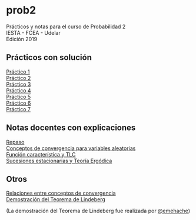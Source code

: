 # prob2
Prácticos y notas para el curso de Probabilidad 2  
IESTA - FCEA - Udelar  
Edición 2019

## Prácticos con solución

[Práctico 1](https://github.com/daczarne/prob2/blob/master/Practico1/practico1_sol.pdf)  
[Práctico 2](https://github.com/daczarne/prob2/blob/master/Practico2/practico2_sol.pdf)  
[Práctico 3](https://github.com/daczarne/prob2/blob/master/Practico3/practico3_sol.pdf)  
[Práctico 4](https://github.com/daczarne/prob2/blob/master/Practico4/practico4_sol.pdf)  
[Práctico 5](https://github.com/daczarne/prob2/blob/master/Practico5/practico5_sol.pdf)  
[Práctico 6](https://github.com/daczarne/prob2/blob/master/Practico6/practico6_sol.pdf)  
[Práctico 7](https://github.com/daczarne/prob2/blob/master/Practico7/practico7_sol.pdf)  

## Notas docentes con explicaciones

[Repaso](https://github.com/daczarne/prob2/blob/master/01_repaso/01-repaso.pdf)  
[Conceptos de convergencia para variables aleatorias](https://github.com/daczarne/prob2/blob/master/02_convergencia/02-convergencias.pdf)  
[Función característica y TLC](https://github.com/daczarne/prob2/blob/master/03_fun_car_tlc/03-funcartlc.pdf)  
[Sucesiones estacionarias y Teoría Ergódica](https://github.com/daczarne/prob2/blob/master/04_suc_est_teo_erg/04_suc_est_teo_erg.pdf)  

## Otros

[Relaciones entre conceptos de convergencia](https://github.com/daczarne/prob2/blob/master/02_convergencia/relaciones_entre_convergencias.pdf)  
[Demostración del Teorema de Lindeberg](https://github.com/daczarne/prob2/blob/master/03_fun_car_tlc/Lindeberg.pdf)  

(La demostración del Teorema de Lindeberg fue realizada por [@emehache](https://github.com/emehache))
